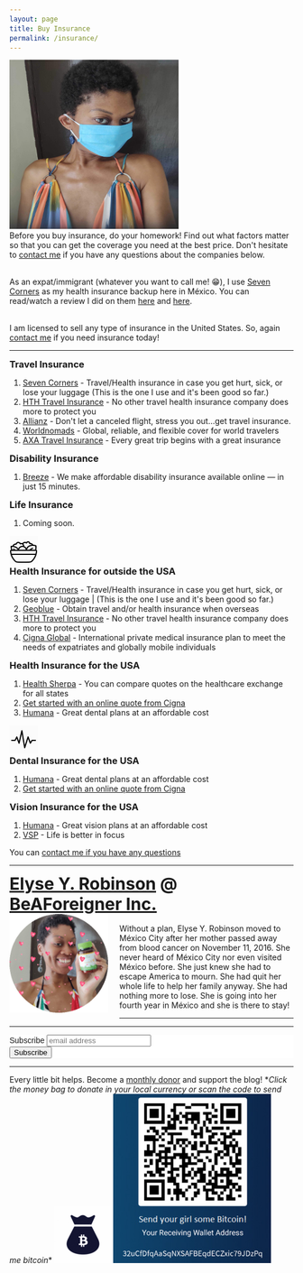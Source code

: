 ```yaml
---
layout: page
title: Buy Insurance
permalink: /insurance/
---
```


<picture>
  <source srcset="/img/insurance agent.webp" type="image/webp">
  <source srcset="/img/insurance agent.jpg" type="image/jpeg">
<img src="/img/insurance agent.jpg" alt="Elyse Y. Robinson" width="300" height="300">
</picture>

<br>
Before you buy insurance, do your homework! Find out what factors matter so that you can get the coverage you need at the best price. Don't hesitate to <a href="https://elyserobinson.com/contact">contact me</a> if you have any questions about the companies below.<br><br>

As an expat/immigrant (whatever you want to call me! 😁), I use <a href="https://www.sevencorners.com/?a=7EA9D670-6805-4F0F-AB1C-804BD2C35B7D&z=HGP2SEQ" target="_blank">Seven Corners</a> as my health insurance backup here in M&eacute;xico. You can read/watch a review I did on them <a href="https://elyserobinson.com/expat-insurance">here</a> and <a href="https://elyserobinson.com/seven-corners-review">here</a>.<br><br>

I am licensed to sell any type of insurance in the United States. So, again <a href="https://elyserobinson.com/contact">contact me</a> if you need insurance today!

<hr>

<div style="font-size: 1.17em; font-weight: bold">Travel Insurance</div>
<ol><li><a href="https://www.sevencorners.com/?a=7EA9D670-6805-4F0F-AB1C-804BD2C35B7D&z=HGP2SEQ" target="_blank">Seven Corners</a> - Travel/Health insurance in case you get hurt, sick, or lose your luggage (This is the one I use and it's been good so far.)</li>

<li><a href="https://www.hthtravelinsurance.com/insurance_landing.cfm?link_id=164252" target="_blank">HTH Travel Insurance</a> - No other travel health insurance company does more to protect you</li>

<li><a href="http://www.agentmaxonline.com/agentmaxweb/storefront/index.html#/home/?emaillinkcode=ABIYU4TLWGBGTNHC6ZWLRSKAR7AIBWE33AAW7OYIPBPWYZZAHMNGY4GI3QWHIYSJSFMRKVFBSRHL353RYXNHYWHXUUUWM6LOOV3244I%3d" target="_blank">Allianz</a> - Don't let a canceled flight, stress you out...get travel insurance.</li>

<li><a href="https://www.worldnomads.com/Turnstile/AffiliateLink?partnerCode=robisonforeigner&source=link&utm_source=robisonforeigner&utm_content=link&path=//www.worldnomads.com/travel-insurance/" target="_blank">Worldnomads</a> - Global, reliable, and flexible cover for world travelers</li>

<li><a href="https://www.awin1.com/awclick.php?gid=356196&mid=7970&awinaffid=323811&linkid=2599517&clickref=" target="_blank">AXA Travel Insurance</a> - Every great trip begins with a great insurance</li>
</ol>

<div style="font-size: 1.17em; font-weight: bold">Disability Insurance</div>
<ol>
<li><a href="https://www.meetbreeze.com/offer/1072" target="_blank">Breeze</a> - We make affordable disability insurance available online — in just 15 minutes.</li>
</ol>

<div style="font-size: 1.17em; font-weight: bold">Life Insurance</div>
<ol><li>Coming soon.</li>
</ol>

<img src="/img/salad.gif" width="50" height="50">

<div style="font-size: 1.17em; font-weight: bold">Health Insurance for outside the USA</div>
<ol><li><a href="https://www.sevencorners.com/?a=7EA9D670-6805-4F0F-AB1C-804BD2C35B7D&z=HGP2SEQ" target="_blank">Seven Corners</a> - Travel/Health insurance in case you get hurt, sick, or lose your luggage | (This is the one I use and it's been good so far.)</li>

<li><a href="https://www.geobluetravelinsurance.com/index.cfm?link_id=164252&header=y&footer=y&personalized=n" target="_blank">Geoblue</a> - Obtain travel and/or health insurance when overseas</li>

<li><a href="https://www.hthtravelinsurance.com/insurance_landing.cfm?link_id=164252" target="_blank">HTH Travel Insurance</a> - No other travel health insurance company does more to protect you</li>

<li><a href="https://www.cignaglobal.com/quote/pages/quote/PersonalInformationLiteV3.html?AffinityPartner=0c87bfca9d32b49102c4c37a2e8f1a1b&utm_source=broker&utm_medium=tlink&utm_campaign=NE10473370" target="_blank">Cigna Global</a> - International private medical insurance plan to meet the needs of expatriates and globally mobile individuals</li>
</ol>

<div style="font-size: 1.17em; font-weight: bold">Health Insurance for the USA</div>
<ol><li><a href="https://www.healthsherpa.com/marketplace/health?_agent_id=elyse-robinson&is_agent=true" target="_blank">Health Sherpa</a> - You can compare quotes on the healthcare exchange for all states</li>

<li><a href="https://cignaindividual.com/public/Users/ExternalConnect.aspx?id=496161&page=quote" target="_blank">Get started with an online quote from Cigna</a></li>

<li><a href="https://www.humana.com/agent/health-insurance-Agents/AOALanding?SANID=1798795&isMarketpointAgent=false" target="_blank">Humana</a> - Great dental plans at an affordable cost</li>
</ol>

<img src="/img/activity.gif" width="50" height="50">

<div style="font-size: 1.17em; font-weight: bold">Dental Insurance for the USA</div>
<ol><li><a href="https://www.humana.com/agent/health-insurance-Agents/AOALanding?SANID=1798795&isMarketpointAgent=false" target="_blank">Humana</a> - Great dental plans at an affordable cost</li>

<li><a href="https://cignaindividual.com/public/Users/ExternalConnect.aspx?id=496161&page=quote" target="_blank">Get started with an online quote from Cigna</a></li>
</ol>

<div style="font-size: 1.17em; font-weight: bold">Vision Insurance for the USA</div>
<ol><li><a href="https://www.humana.com/agent/health-insurance-Agents/AOALanding?SANID=1798795&isMarketpointAgent=false" target="_blank">Humana</a> - Great vision plans at an affordable cost</li>

<li><a href="https://www.individualbrokervision.com/Enroll/MbrEnroll.aspx?AgtCode=VSP21869" target="_blank">VSP</a> - Life is better in focus</li>
</ol>

You can <a href="https://elyserobinson.com/contact">contact me if you have any questions</a>

<hr>

<div style="font-size: 30px; font-weight: bold;"><a href="https://elyserobinson.com" target="_blank">Elyse Y. Robinson</a> @ <a href="https://www.beaforeigner.com" target="_blank">BeAForeigner Inc.</a></div>
<div style="float: left; padding: 0 20px 20px 0;"><img src="/img/me86.gif" width="175" height="175" alt="Elyse Y. Robinson"></div>
<br>
Without a plan, Elyse Y. Robinson moved to M&eacute;xico City after her mother passed away from blood cancer on November 11, 2016. She never heard of M&eacute;xico City nor even visited M&eacute;xico before. She just knew she had to escape America to mourn. She had quit her whole life to help her family anyway. She had nothing more to lose. She is going into her fourth year in M&eacute;xico and she is there to stay!

<hr>

<div class="sharethis-inline-share-buttons"></div>

<hr>

<!-- Begin Mailchimp Signup Form -->
<link href="//cdn-images.mailchimp.com/embedcode/horizontal-slim-10_7.css" rel="stylesheet" type="text/css">
<style type="text/css">
	#mc_embed_signup{background:#fff; clear:left; font:14px Helvetica,Arial,sans-serif; width:100%;}
	/* Add your own Mailchimp form style overrides in your site stylesheet or in this style block.
	   We recommend moving this block and the preceding CSS link to the HEAD of your HTML file. */
</style>
<div id="mc_embed_signup">
<form action="https://elyserobinson.us14.list-manage.com/subscribe/post?u=d8681ae8829338461cc453b4a&amp;id=f1fd37520f" method="post" id="mc-embedded-subscribe-form" name="mc-embedded-subscribe-form" class="validate" target="_blank" novalidate>
    <div id="mc_embed_signup_scroll">
	<label for="mce-EMAIL">Subscribe</label>
	<input type="email" value="" name="EMAIL" class="email" id="mce-EMAIL" placeholder="email address" required>
    <!-- real people should not fill this in and expect good things - do not remove this or risk form bot signups-->
    <div style="position: absolute; left: -5000px;" aria-hidden="true"><input type="text" name="b_d8681ae8829338461cc453b4a_f1fd37520f" tabindex="-1" value=""></div>
    <div class="clear"><input type="submit" value="Subscribe" name="subscribe" id="mc-embedded-subscribe" class="button"></div>
    </div>
</form>
</div>

<!--End mc_embed_signup-->

<hr>

<div class="text-align: center">
Every little bit helps. Become a <a href="https://liberapay.com/elyserobinson" target="_blank">monthly donor</a> and support the blog! *<i>Click the money bag to donate in your local currency or scan the code to send me bitcoin</i>*
<a href="https://liberapay.com/elyserobinson" target="_blank"><img src="/img/419_money_bag_BTC_solid.gif" width="100" height="100" alt="Love Elyse? Send some money!"></a>

<picture>
  <source srcset="/img/bitcoin.webp" type="image/webp">
  <source srcset="/img/bitcoin.jpeg" type="image/jpeg">
  <img src="/img/bitcoin.jpeg" width="280" height="300" alt="Love Elyse? Send some bitcoin!">
</picture>
</div>
